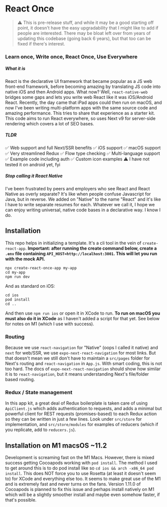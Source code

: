 # React Once

> ⚠️ This is pre-release stuff, and while it may be a good starting off point, it doesn't have the easy upgradability that I might like to add if people are interested. There may be bloat left over from years of updating this codebase (going back 6 years), but that too can be fixed if there's interest.

### Learn once, Write once, React Once, Use Everywhere

##### What it is

React is the declarative UI framework that became popular as a JS web front-end framework, before becoming amazing by translating JS code into native iOS and then Android apps. What now? Well, `react-native-web` bridges some gaps and lets you write web React like it was iOS/Android React. Recently, the day came that iPad apps could then run on macOS, and now I've been writing multi-platform apps with the same source code and amazing performance. This tries to share that experience as a starter kit. This code aims to run React everywhere, so uses Next v9 for server-side rendering which covers a lot of SEO bases.

##### TLDR

✅ Web support and full Next/SSR benefits
✅ iOS support
✅ macOS support
✅ Very streamlined Redux
✅ Flow type checking
✅ Multi-language support
✅ Example code including auth
✅ Custom icon examples
⚠️ I have not tested it on android yet, fyi

##### Stop calling it React Native

I've been frustrated by peers and employers who see React and React Native as overly separate? It's like when people confuse Javascript for Java, but in reverse. We added on "Native" to the name "React" and it's like I have to write separate resumes for each. Whatever we call it, I hope we can enjoy writing universal, native code bases in a declarative way. I know I do.

## Installation

This repo helps in initializing a template. It's a cli tool in the vein of `create-react-app`. **Important: after running the create command below, create a `.env` file containing `API_HOST=http://localhost:3001`. This will let you run with the mock API.**

```
npx create-react-once-app my-app
cd my-app
npm run dev
```

And as standard on iOS:

```
cd ios
pod install
cd ..
```

And then use `npm run ios` or open it in XCode to run. **To run on macOS you must also do it in XCode** as I haven't added a script for that yet. See below for notes on M1 (which I use with success).

### Routing

Because we use `react-navigation` for "Native" (oops I called it native) and `next` for web/SSR, we use `expo-next-react-navigation` for most links. But that doesn't mean we still don't have to maintain a `src/pages` folder for Next's routing and `react-navigation` in `App.js`. With smart coding, this is not too hard. The docs of `expo-next-react-navigation` should show how similar it is to `react-navigation`, but it means understanding Next's file/folder based routing.

### Redux / State management

In this app kit, a great deal of Redux boilerplate is taken care of using `ApiClient.js` which adds authentication to requests, and adds a minimal but powerful client for REST requests (promises-based) to each Redux action so they can be written in just a few lines. Look under `src/store` for implementation, and `src/store/modules` for examples of reducers (which if you replicate, add to `reducers.js`).

## Installation on M1 macsOS ~11.2

Development is screaming fast on the M1 Macs. However, there is mixed success getting Cocoapods working with `pod install`. The method I used to get around this is to do pod install like so `cd ios && arch -x86_64 pod install`. This does NOT force you to use Rosetta (at least it doesn't seem to) for XCode and everything else too. It seems to make great use of the M1 and is extremely fast and never turns on the fans. Version 1.11.0 of Cocoapods is planned to fix this issue and perhaps install natively on M1 which will be a slightly smoother install and maybe even somehow faster, if that's possible.
